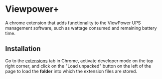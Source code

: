 # Viewpower+
A chrome extension that adds functionality to the ViewPower UPS management software, such as wattage consumed and remaining battery time.

## Installation
Go to the [extensions](chrome://extensions) tab in Chrome, activate developer mode on the top right corner, and click on the "Load unpacked" button on the left of the page to load the **folder** into which the extension files are stored.